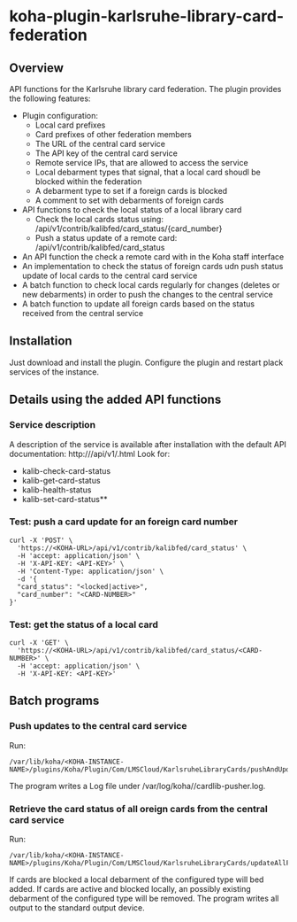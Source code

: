 # koha-plugin-karlsruhe-library-card-federation
## Overview
API functions for the Karlsruhe library card federation.
The plugin provides the following features:
* Plugin configuration:
  * Local card prefixes
  * Card prefixes of other federation members
  * The URL of the central card service
  * The API key of the central card service
  * Remote service IPs, that are allowed to access the service
  * Local debarment types that signal, that a local card shoudl be blocked within the federation
  * A debarment type to set if a foreign cards is blocked 
  * A comment to set with debarments of foreign cards
* API functions to check the local status of a local library card
  * Check the local cards status using: /api/v1/contrib/kalibfed/card_status/{card_number}
  * Push a status update of a remote card: /api/v1/contrib/kalibfed/card_status
* An API function the check a remote card with in the Koha staff interface
* An implementation to check the status of foreign cards udn push status update of local cards to the central card service
* A batch function to check local cards regularly for changes (deletes or new debarments) in order to push the changes to the central service
* A batch function to update all foreign cards based on the status received from the central service

## Installation
Just download and install the plugin. Configure the plugin and restart plack services of the instance.

## Details using the added API functions
### Service description
A description of the service is available after installation with the default API documentation: http://<KOHA-URL>/api/v1/.html
Look for:
* kalib-check-card-status
* kalib-get-card-status
* kalib-health-status
* kalib-set-card-status**
### Test: push a card update for an foreign card number
```
curl -X 'POST' \
  'https://<KOHA-URL>/api/v1/contrib/kalibfed/card_status' \
  -H 'accept: application/json' \
  -H 'X-API-KEY: <API-KEY>' \
  -H 'Content-Type: application/json' \
  -d '{
  "card_status": "<locked|active>",
  "card_number": "<CARD-NUMBER>"
}'
```
### Test: get the status of a local card
```
curl -X 'GET' \
  'https://<KOHA-URL>/api/v1/contrib/kalibfed/card_status/<CARD-NUMBER>' \
  -H 'accept: application/json' \
  -H 'X-API-KEY: <API-KEY>'
```

## Batch programs
### Push updates to the central card service
Run:
```
/var/lib/koha/<KOHA-INSTANCE-NAME>/plugins/Koha/Plugin/Com/LMSCloud/KarlsruheLibraryCards/pushAndUpdateLibraryCardChanges.pl
```
The program writes a Log file under /var/log/koha/<KOHA-INSTANCE-NAME>/cardlib-pusher.log.
### Retrieve the card status of all oreign cards from the central card service
Run:
```
/var/lib/koha/<KOHA-INSTANCE-NAME>/plugins/Koha/Plugin/Com/LMSCloud/KarlsruheLibraryCards/updateAllForeignCards.pl
```
If cards are blocked a local debarment of the configured type will bed added.
If cards are active and blocked locally, an possibly existing debarment  of the configured type will be removed.
The program writes all output to the standard output device.
